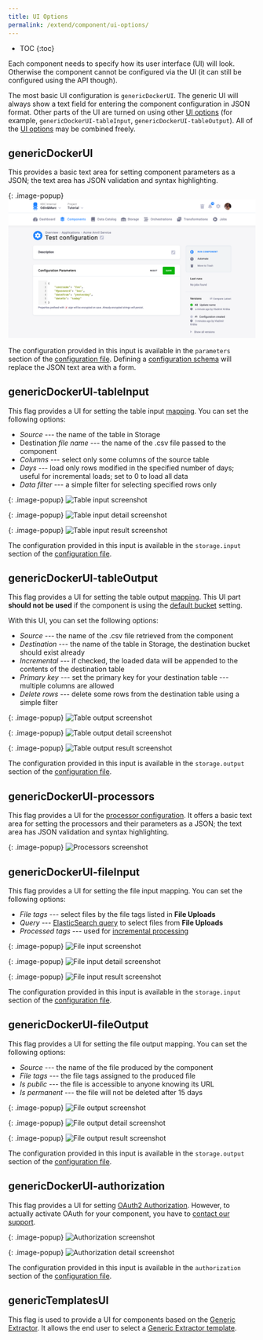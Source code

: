 ```yaml
---
title: UI Options
permalink: /extend/component/ui-options/
---
```


* TOC
{:toc}

Each component needs to specify how its user interface (UI) will look. Otherwise the component cannot
be configured via the UI (it can still be configured using the API though).

The most basic UI configuration is `genericDockerUI`. The generic UI will always show a text field for entering the
component configuration in JSON format. Other parts of the UI are turned on using other [UI options](/extend/component/ui-options/)
(for example, `genericDockerUI-tableInput`, `genericDockerUI-tableOutput`). All of the [UI options](/extend/component/ui-options/) may be combined freely.

## genericDockerUI
This provides a basic text area for setting component parameters as a JSON; the text area has
JSON validation and syntax highlighting.

{: .image-popup}
![Generic configuration screenshot](/extend/component/ui-options/configuration.png)

The configuration provided in this input is available in the `parameters` section of the
[configuration file](/extend/common-interface/config-file/#configuration-file-structure).
Defining a [configuration schema](/extend/component/ui-options/configuration-schema/) will replace the JSON text area with a form.

## genericDockerUI-tableInput
This flag provides a UI for setting the table input [mapping](https://help.keboola.com/manipulation/transformations/mappings/).
You can set the following options:

- *Source* --- the name of the table in Storage
- Destination *file name* --- the name of the .csv file passed to the component
- *Columns* --- select only some columns of the source table
- *Days* --- load only rows modified in the specified number of days; useful for incremental loads; set to 0 to load all data
- *Data filter* --- a simple filter for selecting specified rows only

{: .image-popup}
![Table input screenshot](/extend/component/ui-options/table-input-0.png)

{: .image-popup}
![Table input detail screenshot](/extend/component/ui-options/table-input-1.png)

{: .image-popup}
![Table input result screenshot](/extend/component/ui-options/table-input-2.png)

The configuration provided in this input is available in the `storage.input` section of the
[configuration file](/extend/common-interface/config-file/#configuration-file-structure).

## genericDockerUI-tableOutput
This flag provides a UI for setting the table output [mapping](https://help.keboola.com/manipulation/transformations/mappings/). This UI part **should not be used**
if the component is using the [default bucket](/extend/common-interface/folders/#default-bucket) setting.

With this UI, you can set the following options:

- *Source* --- the name of the .csv file retrieved from the component
- *Destination* --- the name of the table in Storage, the destination bucket should exist already
- *Incremental* --- if checked, the loaded data will be appended to the contents of the destination table
- *Primary key* --- set the primary key for your destination table --- multiple columns are allowed
- *Delete rows* --- delete some rows from the destination table using a simple filter

{: .image-popup}
![Table output screenshot](/extend/component/ui-options/table-output-0.png)

{: .image-popup}
![Table output detail screenshot](/extend/component/ui-options/table-output-1.png)

{: .image-popup}
![Table output result screenshot](/extend/component/ui-options/table-output-2.png)

The configuration provided in this input is available in the `storage.output` section of the
[configuration file](/extend/common-interface/config-file/#configuration-file-structure).

## genericDockerUI-processors
This flag provides a UI for the [processor configuration](/extend/component/processors/).
It offers a basic text area for setting the processors and their parameters as a JSON; the text area has
JSON validation and syntax highlighting.

{: .image-popup}
![Processors screenshot](/extend/component/ui-options/processors.png)

## genericDockerUI-fileInput
This flag provides a UI for setting the file input mapping. You can set the following options:

- *File tags* --- select files by the file tags listed in **File Uploads**
- *Query* --- [ElasticSearch query](https://www.elastic.co/guide/en/elasticsearch/reference/current/query-dsl-query-string-query.html#query-string-syntax)
to select files from **File Uploads**
- *Processed tags* --- used for [incremental processing](/extend/common-interface/config-file/#incremental-processing)

{: .image-popup}
![File input screenshot](/extend/component/ui-options/file-input-0.png)

{: .image-popup}
![File input detail screenshot](/extend/component/ui-options/file-input-1.png)

{: .image-popup}
![File input result screenshot](/extend/component/ui-options/file-input-2.png)

The configuration provided in this input is available in the `storage.input` section of the
[configuration file](/extend/common-interface/config-file/#configuration-file-structure).

## genericDockerUI-fileOutput
This flag provides a UI for setting the file output mapping. You can set the following options:

- *Source* --- the name of the file produced by the component
- *File tags* --- the file tags assigned to the produced file
- *Is public* --- the file is accessible to anyone knowing its URL
- *Is permanent* --- the file will not be deleted after 15 days

{: .image-popup}
![File output screenshot](/extend/component/ui-options/file-output-0.png)

{: .image-popup}
![File output detail screenshot](/extend/component/ui-options/file-output-1.png)

{: .image-popup}
![File output result screenshot](/extend/component/ui-options/file-output-2.png)

The configuration provided in this input is available in the `storage.output` section of the
[configuration file](/extend/common-interface/config-file/#configuration-file-structure).

## genericDockerUI-authorization
This flag provides a UI for setting [OAuth2 Authorization](/extend/common-interface/oauth/). However, to
actually activate OAuth for your component, you have to [contact our support](mailto:support@keboola.com).

{: .image-popup}
![Authorization screenshot](/extend/component/ui-options/auth-0.png)

{: .image-popup}
![Authorization detail screenshot](/extend/component/ui-options/auth-1.png)

The configuration provided in this input is available in the `authorization` section of the
[configuration file](/extend/common-interface/config-file/#configuration-file-structure).

## genericTemplatesUI
This flag is used to provide a UI for components based on the [Generic Extractor](/extend/generic-extractor/). It allows the end user to select a
[Generic Extractor template](/extend/generic-extractor/publish/).
